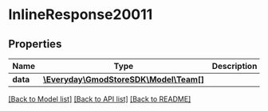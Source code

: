 # InlineResponse20011

## Properties
Name | Type | Description | Notes
------------ | ------------- | ------------- | -------------
**data** | [**\Everyday\GmodStoreSDK\Model\Team[]**](Team.md) |  | [optional] 

[[Back to Model list]](../../README.md#documentation-for-models) [[Back to API list]](../../README.md#documentation-for-api-endpoints) [[Back to README]](../../README.md)

